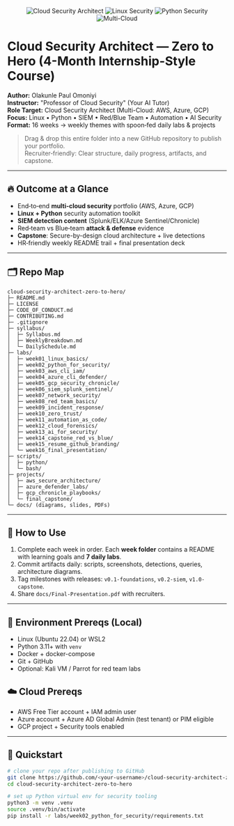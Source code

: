 <div align="center">
  <img src="https://img.shields.io/badge/Cloud-Security%20Architect-blue?style=for-the-badge&logo=cloud" alt="Cloud Security Architect"/>
  <img src="https://img.shields.io/badge/Linux-Security-green?style=for-the-badge&logo=linux" alt="Linux Security"/>
  <img src="https://img.shields.io/badge/Python-Security-yellow?style=for-the-badge&logo=python" alt="Python Security"/>
  <img src="https://img.shields.io/badge/AWS-Azure-GCP-orange?style=for-the-badge&logo=amazonaws" alt="Multi-Cloud"/>
</div>

# Cloud Security Architect — Zero to Hero (4-Month Internship-Style Course)

**Author:** Olakunle Paul Omoniyi  
**Instructor:** "Professor of Cloud Security" (Your AI Tutor)  
**Role Target:** Cloud Security Architect (Multi-Cloud: AWS, Azure, GCP)  
**Focus:** Linux • Python • SIEM • Red/Blue Team • Automation • AI Security  
**Format:** 16 weeks → weekly themes with spoon‑fed daily labs & projects

> Drag & drop this entire folder into a new GitHub repository to publish your portfolio.  
> Recruiter‑friendly: Clear structure, daily progress, artifacts, and capstone.

---

## 🔥 Outcome at a Glance
- End‑to‑end **multi‑cloud security** portfolio (AWS, Azure, GCP)
- **Linux + Python** security automation toolkit
- **SIEM detection content** (Splunk/ELK/Azure Sentinel/Chronicle)
- Red‑team vs Blue‑team **attack & defense** evidence
- **Capstone**: Secure-by-design cloud architecture + live detections
- HR‑friendly weekly README trail + final presentation deck

---

## 🗂 Repo Map
```
cloud-security-architect-zero-to-hero/
├─ README.md
├─ LICENSE
├─ CODE_OF_CONDUCT.md
├─ CONTRIBUTING.md
├─ .gitignore
├─ syllabus/
│  ├─ Syllabus.md
│  ├─ WeeklyBreakdown.md
│  └─ DailySchedule.md
├─ labs/
│  ├─ week01_linux_basics/
│  ├─ week02_python_for_security/
│  ├─ week03_aws_cli_iam/
│  ├─ week04_azure_cli_defender/
│  ├─ week05_gcp_security_chronicle/
│  ├─ week06_siem_splunk_sentinel/
│  ├─ week07_network_security/
│  ├─ week08_red_team_basics/
│  ├─ week09_incident_response/
│  ├─ week10_zero_trust/
│  ├─ week11_automation_as_code/
│  ├─ week12_cloud_forensics/
│  ├─ week13_ai_for_security/
│  ├─ week14_capstone_red_vs_blue/
│  ├─ week15_resume_github_branding/
│  └─ week16_final_presentation/
├─ scripts/
│  ├─ python/
│  └─ bash/
├─ projects/
│  ├─ aws_secure_architecture/
│  ├─ azure_defender_labs/
│  ├─ gcp_chronicle_playbooks/
│  └─ final_capstone/
└─ docs/ (diagrams, slides, PDFs)
```

---

## 🧭 How to Use
1. Complete each week in order. Each **week folder** contains a README with learning goals and **7 daily labs**.
2. Commit artifacts daily: scripts, screenshots, detections, queries, architecture diagrams.
3. Tag milestones with releases: `v0.1-foundations`, `v0.2-siem`, `v1.0-capstone`.
4. Share `docs/Final-Presentation.pdf` with recruiters.

---

## 🧪 Environment Prereqs (Local)
- Linux (Ubuntu 22.04) or WSL2
- Python 3.11+ with `venv`
- Docker + docker-compose
- Git + GitHub
- Optional: Kali VM / Parrot for red team labs

## ☁️ Cloud Prereqs
- AWS Free Tier account + IAM admin user
- Azure account + Azure AD Global Admin (test tenant) or PIM eligible
- GCP project + Security tools enabled

---

## 🧰 Quickstart
```bash
# clone your repo after publishing to GitHub
git clone https://github.com/<your-username>/cloud-security-architect-zero-to-hero.git
cd cloud-security-architect-zero-to-hero

# set up Python virtual env for security tooling
python3 -m venv .venv
source .venv/bin/activate
pip install -r labs/week02_python_for_security/requirements.txt
```
